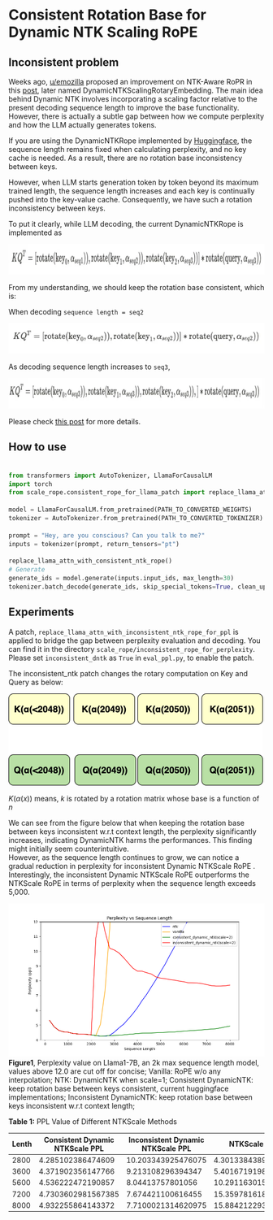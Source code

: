 # Consistent Rotation Base for Dynamic NTK Scaling RoPE

## Inconsistent problem
Weeks ago, [u/emozilla](https://www.reddit.com/user/emozilla) proposed an improvement on NTK-Aware RoPR in this [post](https://www.reddit.com/r/LocalLLaMA/comments/14mrgpr/dynamically_scaled_rope_further_increases/), later named DynamicNTKScalingRotaryEmbedding. The main idea behind Dynamic NTK involves incorporating a scaling factor relative to the present decoding sequence length to improve the base functionality.
However, there is actually a subtle gap between how we compute perplexity and how the LLM actually generates tokens. 

If you are using the DynamicNTKRope implemented by [Huggingface](https://github.com/huggingface/transformers/blob/b257c46a075419c09e5ce5c5aa39bc346ecdb9a5/src/transformers/models/llama/modeling_llama.py#L147), the sequence length remains fixed when calculating perplexity, and no key cache is needed. As a result, there are no rotation base inconsistency between keys.

However, when LLM starts generation token by token beyond its maximum trained length, the sequence length increases and each key is continually pushed into the key-value cache. Consequently, we have such a rotation inconsistency between keys.

To put it clearly, while LLM decoding, the current DynamicNTKRope is implemented as

<img src="doc/eq1.png" width="1000" height="60">

From my understanding, we should keep the rotation base consistent, which is:

When decoding `sequence length = seq2`

<img src="doc/eq2.png" width="600" height="60">

As decoding sequence length increases to `seq3`,

<img src="doc/eq3.png" width="850" height="60">

Please check [this post](https://www.reddit.com/r/LocalLLaMA/comments/155bexn/a_potential_rotation_inconsistency_of_dynamically/) for more details.


## How to use
```python

from transformers import AutoTokenizer, LlamaForCausalLM
import torch
from scale_rope.consistent_rope_for_llama_patch import replace_llama_attn_with_consistent_ntk_rope

model = LlamaForCausalLM.from_pretrained(PATH_TO_CONVERTED_WEIGHTS)
tokenizer = AutoTokenizer.from_pretrained(PATH_TO_CONVERTED_TOKENIZER)

prompt = "Hey, are you conscious? Can you talk to me?"
inputs = tokenizer(prompt, return_tensors="pt")

replace_llama_attn_with_consistent_ntk_rope()
# Generate
generate_ids = model.generate(inputs.input_ids, max_length=30)
tokenizer.batch_decode(generate_ids, skip_special_tokens=True, clean_up_tokenization_spaces=False)[0]

```

## Experiments
A patch, ``replace_llama_attn_with_inconsistent_ntk_rope_for_ppl`` is applied to bridge the gap between perplexity evaluation and decoding. You can find it in the directory ```scale_rope/inconsistent_rope_for_perplexity```. Please set ``inconsistent_dntk`` as ``True`` in ``eval_ppl.py``, to enable the patch.

The inconsistent_ntk patch changes the rotary computation on Key and Query as below:

![ppl test](doc/inconsistent.png)

$K(\alpha(x))$ means, $k$ is rotated by a rotation matrix whose base is a function of $n$

We can see from the figure below that when keeping the rotation base between keys inconsistent w.r.t context length, the perplexity significantly increases, indicating DynamicNTK harms the performances. This finding might initially seem counterintuitive.  
However, as the sequence length continues to grow, we can notice a gradual reduction in perplexity for inconsistent Dynamic NTKScale RoPE .  Interestingly, the inconsistent Dynamic NTKScale RoPE outperforms the NTKScale RoPE in terms of perplexity when the sequence length exceeds 5,000. 

![ppl test](doc/ppl.png)
**Figure1**, Perplexity value on Llama1-7B, an 2k max sequence length model, values above 12.0 are cut off for concise; Vanilla: RoPE w/o any interpolation; NTK: DynamicNTK when scale=1; Consistent DynamicNTK: keep rotation base between keys consistent, current huggingface implementations; Inconsistent DynamicNTK: keep rotation base between keys inconsistent w.r.t context length;


**Table 1:** PPL Value of Different NTKScale Methods

| Lenth | Consistent Dynamic NTKScale PPL | Inconsistent Dynamic NTKScale PPL | NTKScale PPL          |
| ----- |---------------------------------|-----------------------------------| ---------------- |
| 2800  | 4.285102386474609               | 10.203343925476075                | 4.301338438987732 |
| 3600  | 4.371902356147766               | 9.213108296394347                 | 5.401671919822693 |
| 5600  | 4.536222472190857               | 8.04413757801056                  | 10.291163015365601 |
| 7200  | 4.7303602981567385              | 7.674421100616455                 | 15.359781618118285 |
| 8000  | 4.932255864143372               | 7.7100021314620975                | 15.884212293624877 |

